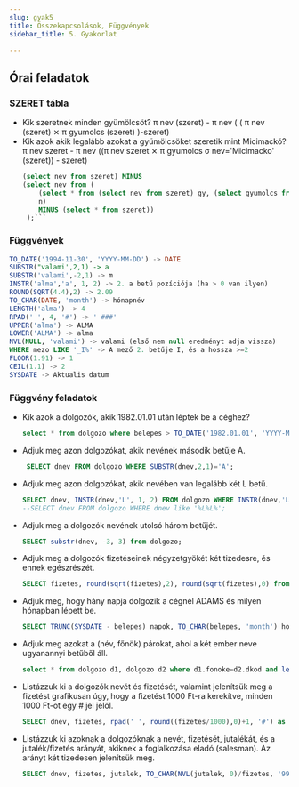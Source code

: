 ```yaml
---
slug: gyak5
title: Összekapcsolások, Függvények
sidebar_title: 5. Gyakorlat

---
```


## Órai feladatok
### SZERET tábla
- Kik szeretnek minden gyümölcsöt?
	π nev (szeret) - π nev ( ( π nev (szeret) ⨯ π gyumolcs (szeret) )-szeret)
- Kik azok akik legalább azokat a gyümölcsöket szeretik mint Micimackó?
	π nev szeret - π nev ((π nev szeret ⨯ π gyumolcs σ nev='Micimacko' (szeret)) - szeret)
	```sql
	(select nev from szeret) MINUS
	(select nev from (
		(select * from (select nev from szeret) gy, (select gyumolcs from szeret where nev='Micimackó')
		n)  
		MINUS (select * from szeret))
     );```
    
### Függvények
```sql
TO_DATE('1994-11-30', 'YYYY-MM-DD') -> DATE  
SUBSTR("valami',2,1) -> a  
SUBSTR('valami',-2,1) -> m  
INSTR('alma','a', 1, 2) -> 2. a betű pozíciója (ha > 0 van ilyen)  
ROUND(SQRT(4.4),2) -> 2.09  
TO_CHAR(DATE, 'month') -> hónapnév  
LENGTH('alma') -> 4  
RPAD(' ', 4, '#') -> ' ###'  
UPPER('alma') -> ALMA  
LOWER('ALMA') -> alma  
NVL(NULL, 'valami') -> valami (első nem null eredményt adja vissza)  
WHERE mezo LIKE '_I%' -> A mező 2. betűje I, és a hossza >=2  
FLOOR(1.91) -> 1  
CEIL(1.1) -> 2  
SYSDATE -> Aktualis datum
```

### Függvény feladatok

- Kik azok a dolgozók, akik 1982.01.01 után léptek be a céghez?
	```sql 
	select * from dolgozo where belepes > TO_DATE('1982.01.01', 'YYYY-MM-DD');```
- Adjuk meg azon dolgozókat, akik nevének második betűje A.
	```sql
	 SELECT dnev FROM dolgozo WHERE SUBSTR(dnev,2,1)='A';
	 ```
- Adjuk meg azon dolgozókat, akik nevében van legalább két L betű.
	```sql
	SELECT dnev, INSTR(dnev,'L', 1, 2) FROM dolgozo WHERE INSTR(dnev,'L', 1, 2)>0;  
    --SELECT dnev FROM dolgozo WHERE dnev like '%L%L%';
	```
- Adjuk meg a dolgozók nevének utolsó három betűjét.
	```sql
	SELECT substr(dnev, -3, 3) from dolgozo;
	```
- Adjuk meg a dolgozók fizetéseinek négyzetgyökét két tizedesre, és ennek egészrészét.
	```sql
	SELECT fizetes, round(sqrt(fizetes),2), round(sqrt(fizetes),0) from dolgozo;
	```
- Adjuk meg, hogy hány napja dolgozik a cégnél ADAMS és milyen hónapban lépett be.
	```sql
	SELECT TRUNC(SYSDATE - belepes) napok, TO_CHAR(belepes, 'month') honap FROM dolgozo WHERE dnev='ADAMS';
	```
- Adjuk meg azokat a (név, főnök) párokat, ahol a két ember neve ugyanannyi betűből áll.
	```sql
	select * from dolgozo d1, dolgozo d2 where d1.fonoke=d2.dkod and length(d1.dnev)=length(d2.dnev);
	```
- Listázzuk ki a dolgozók nevét és fizetését, valamint jelenítsük meg a fizetést grafikusan úgy, hogy a fizetést 1000 Ft-ra kerekítve, minden 1000 Ft-ot egy # jel jelöl.
	```sql
	SELECT dnev, fizetes, rpad(' ', round((fizetes/1000),0)+1, '#') as grafika FROM dolgozo ORDER BY fizetes desc;
	```
- Listázzuk ki azoknak a dolgozóknak a nevét, fizetését, jutalékát, és a jutalék/fizetés arányát, akiknek a foglalkozása eladó (salesman). Az arányt két tizedesen jelenítsük meg.
	```sql
	SELECT dnev, fizetes, jutalek, TO_CHAR(NVL(jutalek, 0)/fizetes, '990.99') AS arany FROM dolgozo WHERE UPPER(foglalkozas) IN ('SALESMAN') ORDER BY arany DESC;
	```

<!--stackedit_data:
eyJoaXN0b3J5IjpbLTIwNDM4OTc3OTYsODk3NTA0Nzg4LC0xMT
E5MTUwMTEwXX0=
-->